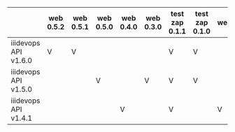 |                      | web 0.5.2 | web 0.5.1 | web 0.5.0 | web 0.4.0 | web 0.3.0 | test zap 0.1.1 | test zap 0.1.0 | test webinspect 0.1.0 | test sideex 0.1.1 |
|----------------------|-----------|-----------|-----------|-----------|-----------|----------------|----------------|-----------------------|-------------------|
| iiidevops API v1.6.0 |     V     |     V     |           |           |           |        V       |        V       |                       |         V         |
| iiidevops API v1.5.0 |           |           |     V     |           |     V     |        V       |        V       |                       |         V         |
| iiidevops API v1.4.1 |           |           |           |     V     |           |        V       |                |           V           |                   |
